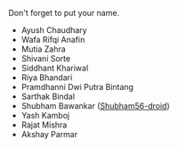 Don't forget to put your name.

- Ayush Chaudhary
- Wafa Rifqi Anafin
- Mutia Zahra
- Shivani Sorte
- Siddhant Khariwal
- Riya Bhandari
- Pramdhanni Dwi Putra Bintang
- Sarthak Bindal
- Shubham Bawankar (<a href="https://github.com/Shubham56-droid">Shubham56-droid</a>)
- Yash Kamboj
- Rajat Mishra
- Akshay Parmar
